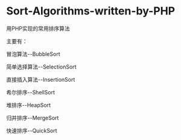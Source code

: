 # Sort-Algorithms-written-by-PHP

用PHP实现的常用排序算法

主要有：

冒泡算法--BubbleSort

简单选择算法--SelectionSort

直接插入算法--InsertionSort

希尔排序--ShellSort

堆排序--HeapSort

归并排序--MergeSort

快速排序--QuickSort

